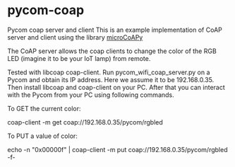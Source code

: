 # pycom-coap
Pycom coap server and client
This is an example implementation of CoAP server and client using the library [microCoAPy](https://github.com/insighio/microCoAPy)

The CoAP server allows the coap clients to change the color of the RGB LED (imagine it to be your IoT lamp) from remote.

Tested with libcoap coap-client. Run pycom_wifi_coap_server.py on a Pycom and obtain its IP address. Here we assume it to be 192.168.0.35. Then install libcoap and coap-client on your PC. After that you can interact with the Pycom from your PC using following commands.  

To GET the current color:

coap-client -m get coap://192.168.0.35/pycom/rgbled

To PUT a value of color:

echo -n "0x00000f" | coap-client -m put coap://192.168.0.35/pycom/rgbled -f-
